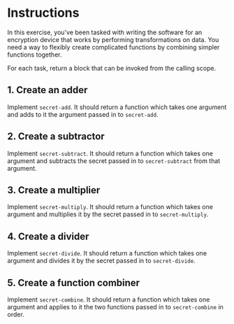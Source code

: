 # Instructions

In this exercise, you've been tasked with writing the software for an encryption device that works by performing transformations on data. You need a way to flexibly create complicated functions by combining simpler functions together.

For each task, return a block that can be invoked from the calling scope.

## 1. Create an adder

Implement `secret-add`.
It should return a function which takes one argument and adds to it the argument passed in to `secret-add`.

## 2. Create a subtractor

Implement `secret-subtract`.
It should return a function which takes one argument and subtracts the secret passed in to `secret-subtract` from that argument.

## 3. Create a multiplier

Implement `secret-multiply`.
It should return a function which takes one argument and multiplies it by the secret passed in to `secret-multiply`.

## 4. Create a divider

Implement `secret-divide`.
It should return a function which takes one argument and divides it by the secret passed in to `secret-divide`.

## 5. Create a function combiner

Implement `secret-combine`.
It should return a function which takes one argument and applies to it the two functions passed in to `secret-combine` in order.
